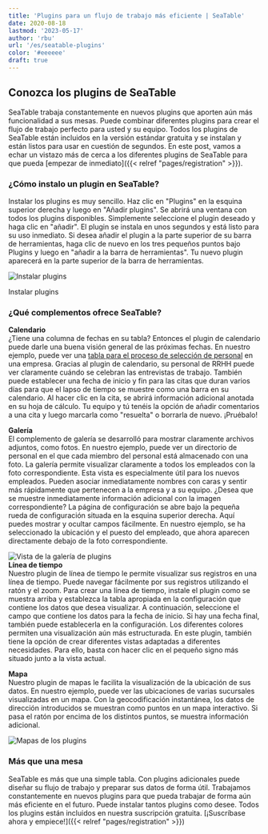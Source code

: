 ```yaml
---
title: 'Plugins para un flujo de trabajo más eficiente | SeaTable'
date: 2020-08-18
lastmod: '2023-05-17'
author: 'rbu'
url: '/es/seatable-plugins'
color: '#eeeeee'
draft: true
---
```


## Conozca los plugins de SeaTable

SeaTable trabaja constantemente en nuevos plugins que aporten aún más funcionalidad a sus mesas. Puede combinar diferentes plugins para crear el flujo de trabajo perfecto para usted y su equipo. Todos los plugins de SeaTable están incluidos en la versión estándar gratuita y se instalan y están listos para usar en cuestión de segundos. En este post, vamos a echar un vistazo más de cerca a los diferentes plugins de SeaTable para que pueda [empezar de inmediato]({{< relref "pages/registration" >}}).

### ¿Cómo instalo un plugin en SeaTable?

Instalar los plugins es muy sencillo. Haz clic en "Plugins" en la esquina superior derecha y luego en "Añadir plugins". Se abrirá una ventana con todos los plugins disponibles. Simplemente seleccione el plugin deseado y haga clic en "añadir". El plugin se instala en unos segundos y está listo para su uso inmediato. Si desea añadir el plugin a la parte superior de su barra de herramientas, haga clic de nuevo en los tres pequeños puntos bajo Plugins y luego en "añadir a la barra de herramientas". Tu nuevo plugin aparecerá en la parte superior de la barra de herramientas.

![Instalar plugins](https://seatable.io/wp-content/uploads/2020/08/Plugins-instaling-.gif)

Instalar plugins

### ¿Qué complementos ofrece SeaTable?

**Calendario**  
¿Tiene una columna de fechas en su tabla? Entonces el plugin de calendario puede darle una buena visión general de las próximas fechas. En nuestro ejemplo, puede ver una [tabla para el proceso de selección de personal](https://seatable.io/es/vorlage/bdwyaoius76f-0vsreupaa/) en una empresa. Gracias al plugin de calendario, su personal de RRHH puede ver claramente cuándo se celebran las entrevistas de trabajo. También puede establecer una fecha de inicio y fin para las citas que duran varios días para que el lapso de tiempo se muestre como una barra en su calendario. Al hacer clic en la cita, se abrirá información adicional anotada en su hoja de cálculo. Tu equipo y tú tenéis la opción de añadir comentarios a una cita y luego marcarla como "resuelta" o borrarla de nuevo. ¡Pruébalo!

**Galería**  
El complemento de galería se desarrolló para mostrar claramente archivos adjuntos, como fotos. En nuestro ejemplo, puede ver un directorio de personal en el que cada miembro del personal está almacenado con una foto. La galería permite visualizar claramente a todos los empleados con la foto correspondiente. Esta vista es especialmente útil para los nuevos empleados. Pueden asociar inmediatamente nombres con caras y sentir más rápidamente que pertenecen a la empresa y a su equipo. ¿Desea que se muestre inmediatamente información adicional con la imagen correspondiente? La página de configuración se abre bajo la pequeña rueda de configuración situada en la esquina superior derecha. Aquí puedes mostrar y ocultar campos fácilmente. En nuestro ejemplo, se ha seleccionado la ubicación y el puesto del empleado, que ahora aparecen directamente debajo de la foto correspondiente.

![Vista de la galería de plugins](https://seatable.de/wp-content/uploads/2020/08/Bildschirmfoto-2020-08-19-um-09.52.29.png)  
**Línea de tiempo**  
Nuestro plugin de línea de tiempo le permite visualizar sus registros en una línea de tiempo. Puede navegar fácilmente por sus registros utilizando el ratón y el zoom. Para crear una línea de tiempo, instale el plugin como se muestra arriba y establezca la tabla apropiada en la configuración que contiene los datos que desea visualizar. A continuación, seleccione el campo que contiene los datos para la fecha de inicio. Si hay una fecha final, también puede establecerla en la configuración. Los diferentes colores permiten una visualización aún más estructurada. En este plugin, también tiene la opción de crear diferentes vistas adaptadas a diferentes necesidades. Para ello, basta con hacer clic en el pequeño signo más situado junto a la vista actual.

**Mapa**  
Nuestro plugin de mapas le facilita la visualización de la ubicación de sus datos. En nuestro ejemplo, puede ver las ubicaciones de varias sucursales visualizadas en un mapa. Con la geocodificación instantánea, los datos de dirección introducidos se muestran como puntos en un mapa interactivo. Si pasa el ratón por encima de los distintos puntos, se muestra información adicional.

![Mapas de los plugins ](https://seatable.de/wp-content/uploads/2020/08/Bildschirmfoto-2020-08-19-um-10.34.17.png)

### Más que una mesa

SeaTable es más que una simple tabla. Con plugins adicionales puede diseñar su flujo de trabajo y preparar sus datos de forma útil. Trabajamos constantemente en nuevos plugins para que pueda trabajar de forma aún más eficiente en el futuro. Puede instalar tantos plugins como desee. Todos los plugins están incluidos en nuestra suscripción gratuita. [¡Suscríbase ahora y empiece!]({{< relref "pages/registration" >}})
